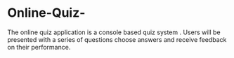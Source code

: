 # Online-Quiz-
The online quiz application is a console based quiz system . Users will be presented with a series of questions choose answers and receive feedback on their performance. 
